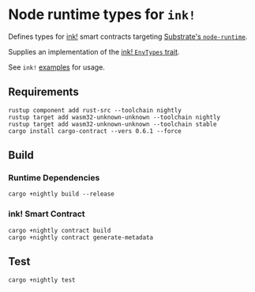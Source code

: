 # Node runtime types for `ink!`

Defines types for [ink!](https://github.com/paritytech/ink) smart contracts targeting [Substrate's `node-runtime`](https://github.com/paritytech/substrate/blob/master/bin/node/runtime/src/lib.rs).

Supplies an implementation of the [ink! `EnvTypes` trait](https://github.com/paritytech/ink/blob/master/core/src/env/types.rs#L128).

See `ink!` [examples](./examples) for usage.

## Requirements
```
rustup component add rust-src --toolchain nightly
rustup target add wasm32-unknown-unknown --toolchain nightly
rustup target add wasm32-unknown-unknown --toolchain stable
cargo install cargo-contract --vers 0.6.1 --force
```

## Build

### Runtime Dependencies
```
cargo +nightly build --release
```

### ink! Smart Contract
```
cargo +nightly contract build
cargo +nightly contract generate-metadata
```

## Test
```
cargo +nightly test
```